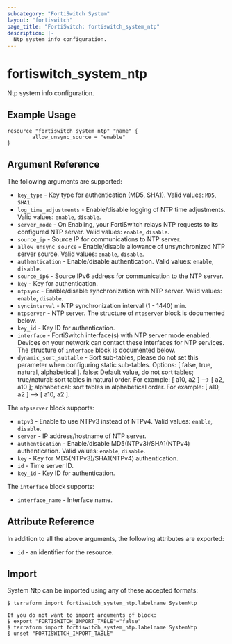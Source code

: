 ```yaml
---
subcategory: "FortiSwitch System"
layout: "fortiswitch"
page_title: "FortiSwitch: fortiswitch_system_ntp"
description: |-
  Ntp system info configuration.
---
```


# fortiswitch_system_ntp
Ntp system info configuration.

## Example Usage

```hcl
resource "fortiswitch_system_ntp" "name" {
        allow_unsync_source = "enable"
}
```

## Argument Reference

The following arguments are supported:

* `key_type` - Key type for authentication (MD5, SHA1). Valid values: `MD5`, `SHA1`.
* `log_time_adjustments` - Enable/disable logging of NTP time adjustments. Valid values: `enable`, `disable`.
* `server_mode` - On Enabling, your FortiSwitch relays NTP requests to its configured NTP server. Valid values: `enable`, `disable`.
* `source_ip` - Source IP for communications to NTP server.
* `allow_unsync_source` - Enable/disable allowance of unsynchronized NTP server source. Valid values: `enable`, `disable`.
* `authentication` - Enable/disable authentication. Valid values: `enable`, `disable`.
* `source_ip6` - Source IPv6 address for communication to the NTP server.
* `key` - Key for authentication.
* `ntpsync` - Enable/disable synchronization with NTP server. Valid values: `enable`, `disable`.
* `syncinterval` - NTP synchronization interval (1 - 1440) min.
* `ntpserver` - NTP server. The structure of `ntpserver` block is documented below.
* `key_id` - Key ID for authentication.
* `interface` - FortiSwitch interface(s) with NTP server mode enabled. Devices on your network can contact these interfaces for NTP services. The structure of `interface` block is documented below.
* `dynamic_sort_subtable` - Sort sub-tables, please do not set this parameter when configuring static sub-tables. Options: [ false, true, natural, alphabetical ]. false: Default value, do not sort tables; true/natural: sort tables in natural order. For example: [ a10, a2 ] --> [ a2, a10 ]; alphabetical: sort tables in alphabetical order. For example: [ a10, a2 ] --> [ a10, a2 ].

The `ntpserver` block supports:

* `ntpv3` - Enable to use NTPv3 instead of NTPv4. Valid values: `enable`, `disable`.
* `server` - IP address/hostname of NTP server.
* `authentication` - Enable/disable MD5(NTPv3)/SHA1(NTPv4) authentication. Valid values: `enable`, `disable`.
* `key` - Key for MD5(NTPv3)/SHA1(NTPv4) authentication.
* `id` - Time server ID.
* `key_id` - Key ID for authentication.

The `interface` block supports:

* `interface_name` - Interface name.


## Attribute Reference

In addition to all the above arguments, the following attributes are exported:
* `id` - an identifier for the resource.

## Import

System Ntp can be imported using any of these accepted formats:
```
$ terraform import fortiswitch_system_ntp.labelname SystemNtp

If you do not want to import arguments of block:
$ export "FORTISWITCH_IMPORT_TABLE"="false"
$ terraform import fortiswitch_system_ntp.labelname SystemNtp
$ unset "FORTISWITCH_IMPORT_TABLE"
```
